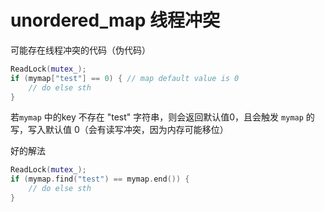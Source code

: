 # unordered_map 线程冲突

可能存在线程冲突的代码（伪代码）

```cpp
ReadLock(mutex_);
if (mymap["test"] == 0) { // map default value is 0
	// do else sth
}
```

若`mymap` 中的key 不存在 "test" 字符串，则会返回默认值0，且会触发 `mymap` 的写，写入默认值 0（会有读写冲突，因为内存可能移位）



好的解法

```cpp
ReadLock(mutex_);
if (mymap.find("test") == mymap.end()) {
	// do else sth
}
```





















